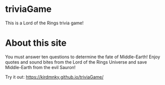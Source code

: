 # triviaGame
This is a Lord of the Rings trivia game!

# About this site
You must answer ten questions to determine the fate of Middle-Earth! Enjoy quotes and sound bites from the Lord of the Rings Universe and save Middle-Earth from the evil Sauron!

Try it out: https://kirdmnky.github.io/triviaGame/
